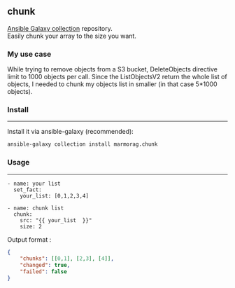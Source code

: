 ## chunk
[Ansible Galaxy collection](https://galaxy.ansible.com/marmorag/chunk) repository.\
Easily chunk your array to the size you want.

### My use case
While trying to remove objects from a S3 bucket, DeleteObjects directive limit to 1000 objects per call. Since the ListObjectsV2 return the whole list of objects,
I needed to chunk my objects list in smaller (in that case 5*1000 objects).

### Install

---

Install it via ansible-galaxy (recommended):

```bash
ansible-galaxy collection install marmorag.chunk
```

### Usage

---

```yamlex
- name: your list
  set_fact:
    your_list: [0,1,2,3,4]

- name: chunk list
  chunk:
    src: "{{ your_list  }}"
    size: 2
```

Output format : 
```json
{
    "chunks": [[0,1], [2,3], [4]],
    "changed": true,
    "failed": false
}
```

